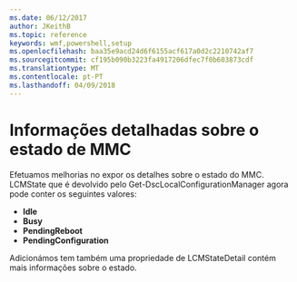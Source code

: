 ```yaml
---
ms.date: 06/12/2017
author: JKeithB
ms.topic: reference
keywords: wmf,powershell,setup
ms.openlocfilehash: baa35e9acd24d6f6155acf617a0d2c2210742af7
ms.sourcegitcommit: cf195b090b3223fa4917206dfec7f0b603873cdf
ms.translationtype: MT
ms.contentlocale: pt-PT
ms.lasthandoff: 04/09/2018
---
```

# <a name="detailed-information-about-lcm-state"></a>Informações detalhadas sobre o estado de MMC

Efetuamos melhorias no expor os detalhes sobre o estado do MMC. LCMState que é devolvido pelo Get-DscLocalConfigurationManager agora pode conter os seguintes valores:

* **Idle**
* **Busy**
* **PendingReboot**
* **PendingConfiguration**

Adicionámos tem também uma propriedade de LCMStateDetail contém mais informações sobre o estado.